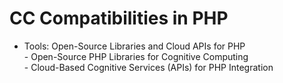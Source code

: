 # CC Compatibilities in PHP

* Tools: Open-Source Libraries and Cloud APIs for PHP\
  \- Open-Source PHP Libraries for Cognitive Computing\
  \- Cloud-Based Cognitive Services (APIs) for PHP Integration
